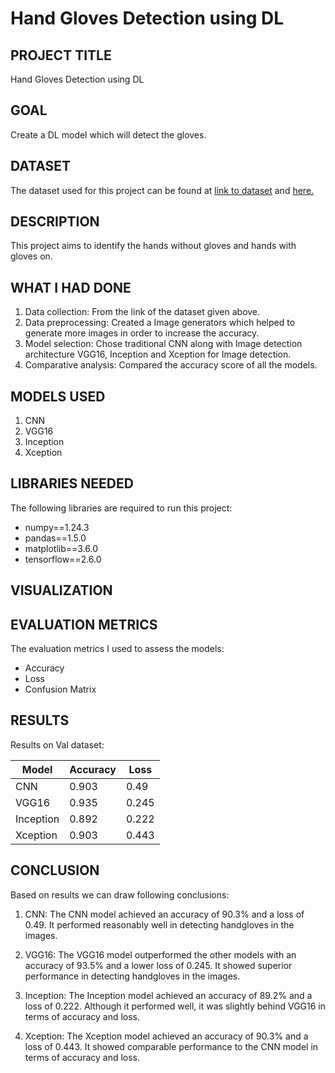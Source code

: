 # Hand Gloves Detection using DL

## PROJECT TITLE

Hand Gloves Detection using DL

## GOAL

Create a DL model which will detect the gloves.

## DATASET

The dataset used for this project can be found at [link to dataset](https://www.kaggle.com/datasets/dataclusterlabs/gloves-dataset-covid-safety-wear) and [here.](https://www.kaggle.com/datasets/dataclusterlabs/palm-and-gloves-dataset)

## DESCRIPTION

This project aims to identify the hands without gloves and hands with gloves on.

## WHAT I HAD DONE

1. Data collection: From the link of the dataset given above. 
2. Data preprocessing: Created a Image generators which helped to generate more images in order to increase the accuracy.
3. Model selection: Chose traditional CNN along with Image detection architecture VGG16, Inception and Xception for Image detection.
4. Comparative analysis: Compared the accuracy score of all the models.

## MODELS USED

1. CNN
2. VGG16
3. Inception
4. Xception


## LIBRARIES NEEDED

The following libraries are required to run this project:

- numpy==1.24.3
- pandas==1.5.0
- matplotlib==3.6.0
- tensorflow==2.6.0

## VISUALIZATION



## EVALUATION METRICS

The evaluation metrics I used to assess the models:

- Accuracy 
- Loss
- Confusion Matrix

## RESULTS
Results on Val dataset:

| Model      | Accuracy | Loss    |
|------------|----------|---------|
| CNN    | 0.903     | 0.49   |
| VGG16    | 0.935     | 0.245    |
| Inception    | 0.892     | 0.222    |
| Xception    | 0.903    | 0.443    |


## CONCLUSION
Based on results we can draw following conclusions:
1. CNN: The CNN model achieved an accuracy of 90.3% and a loss of 0.49. It performed reasonably well in detecting handgloves in the images.

2. VGG16: The VGG16 model outperformed the other models with an accuracy of 93.5% and a lower loss of 0.245. It showed superior performance in detecting handgloves in the images.

3. Inception: The Inception model achieved an accuracy of 89.2% and a loss of 0.222. Although it performed well, it was slightly behind VGG16 in terms of accuracy and loss.

4. Xception: The Xception model achieved an accuracy of 90.3% and a loss of 0.443. It showed comparable performance to the CNN model in terms of accuracy and loss.